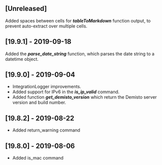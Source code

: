 ## [Unreleased]
Added spaces between cells for ***tableToMarkdown*** function output, to prevent auto-extract over multiple cells.

## [19.9.1] - 2019-09-18
Added the ***parse_date_string*** function, which parses the date string to a datetime object.

## [19.9.0] - 2019-09-04
  - IntegrationLogger improvements.
  - Added support for IPv6 in the ***is_ip_valid*** command.
  - Added function ***get_demisto_version*** which return the Demisto server version and build number.


## [19.8.2] - 2019-08-22
  - Added return_warning command


## [19.8.0] - 2019-08-06
  - Added is_mac command

